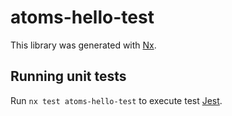 # atoms-hello-test

This library was generated with [Nx](https://nx.dev).

## Running unit tests

Run `nx test atoms-hello-test` to execute test [Jest](https://jestjs.io).
